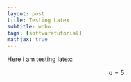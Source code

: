 ```yaml
---
layout: post
title: Testing Latex
subtitle: woho.
tags: [softwaretutorial]
mathjax: true
---
```


Here i am testing latex:

$$a = 5$$
